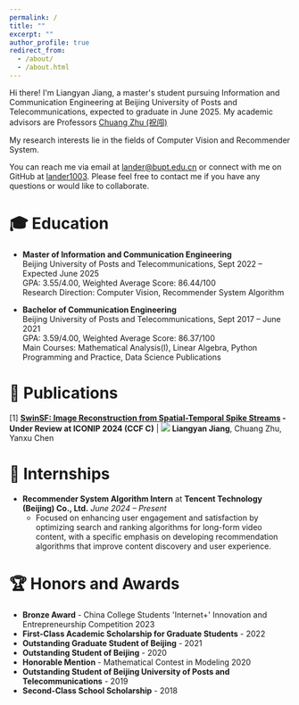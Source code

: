 ```yaml
---
permalink: /
title: ""
excerpt: ""
author_profile: true
redirect_from: 
  - /about/
  - /about.html
---
```

<span class='anchor' id='about-me'></span>

Hi there! I'm Liangyan Jiang, a master's student pursuing Information and Communication Engineering at Beijing University of Posts and Telecommunications, expected to graduate in June 2025. My academic advisors are Professors [Chuang Zhu (祝闯)](https://teacher.bupt.edu.cn/zhuchuang/zh_CN/index.htm)

My research interests lie in the fields of Computer Vision and Recommender System.

You can reach me via email at lander@bupt.edu.cn or connect with me on GitHub at [lander1003](https://github.com/lander1003). Please feel free to contact me if you have any questions or would like to collaborate.

<!-- # 🔥 News
- *2022.02*: &nbsp;🎉🎉 Lorem ipsum dolor sit amet, consectetur adipiscing elit. Vivamus ornare aliquet ipsum, ac tempus justo dapibus sit amet. 
- *2022.02*: &nbsp;🎉🎉 Lorem ipsum dolor sit amet, consectetur adipiscing elit. Vivamus ornare aliquet ipsum, ac tempus justo dapibus sit amet.  -->

# 🎓 Education

- **Master of Information and Communication Engineering**  
  Beijing University of Posts and Telecommunications, Sept 2022 – Expected June 2025  
  GPA: 3.55/4.00, Weighted Average Score: 86.44/100  
  Research Direction: Computer Vision, Recommender System Algorithm

- **Bachelor of Communication Engineering**  
  Beijing University of Posts and Telecommunications, Sept 2017 – June 2021  
  GPA: 3.59/4.00, Weighted Average Score: 86.37/100  
  Main Courses: Mathematical Analysis(I), Linear Algebra, Python Programming and Practice, Data Science Publications


# 📝 Publications 

<div class='paper-box-text' markdown="1">

[1] **[SwinSF: Image Reconstruction from Spatial-Temporal Spike Streams](https://arxiv.org/abs/2407.15708) - Under Review at ICONIP 2024 (CCF C)** \| [![](https://img.shields.io/github/stars/bupt-ai-cz/SwinSF?style=social&label=Code+Stars)](https://github.com/bupt-ai-cz/SwinSF)
**Liangyan Jiang**, Chuang Zhu, Yanxu Chen

</div>

# 💼 Internships

- **Recommender System Algorithm Intern** at **Tencent Technology (Beijing) Co., Ltd.** _June 2024 – Present_  
  - Focused on enhancing user engagement and satisfaction by optimizing search and ranking algorithms for long-form video content, with a specific emphasis on developing recommendation algorithms that improve content discovery and user experience.

<!-- - **Recommender System Algorithm Intern** at **Xiaomi Technology Co., Ltd.** _March 2024 – May 2024_  
  - Designed and refined recommendation algorithms for intelligent scenes within the Mi Smart Home system, aiming to provide personalized user experiences by predicting and suggesting optimal smart home configurations.

- **Recommender System Algorithm Intern** at **Qianshou Technology (Beijing) Co., Ltd.** _October 2023 – February 2024_  
  - Engaged in research to improve the precision and user experience of personalized recommendation systems through advanced image information extraction techniques from social media, further honing my expertise in the domain of recommender systems. -->


# 🏆 Honors and Awards

- **Bronze Award** - China College Students 'Internet+' Innovation and Entrepreneurship Competition 2023
- **First-Class Academic Scholarship for Graduate Students** - 2022
- **Outstanding Graduate Student of Beijing** - 2021
- **Outstanding Student of Beijing** - 2020
- **Honorable Mention** - Mathematical Contest in Modeling 2020
- **Outstanding Student of Beijing University of Posts and Telecommunications** - 2019
- **Second-Class School Scholarship** - 2018


